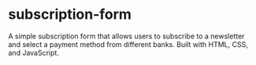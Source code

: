 # subscription-form
A simple subscription form that allows users to subscribe to a newsletter and select a payment method from different banks. Built with HTML, CSS, and JavaScript.

